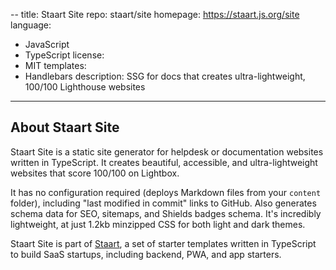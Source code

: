 --
title: Staart Site
repo: staart/site
homepage: https://staart.js.org/site
language:
  - JavaScript
  - TypeScript
license:
  - MIT
templates:
  - Handlebars
description: SSG for docs that creates ultra-lightweight, 100/100 Lighthouse websites
---

## About Staart Site

Staart Site is a static site generator for helpdesk or documentation websites written in TypeScript. It creates beautiful, accessible, and ultra-lightweight websites that score 100/100 on Lightbox.

It has no configuration required (deploys Markdown files from your `content` folder), including "last modified in commit" links to GitHub. Also generates schema data for SEO, sitemaps, and Shields badges schema. It's incredibly lightweight, at just 1.2kb minzipped CSS for both light and dark themes.

Staart Site is part of [Staart](https://staart.js.org), a set of starter templates written in TypeScript to build SaaS startups, including backend, PWA, and app starters.  
